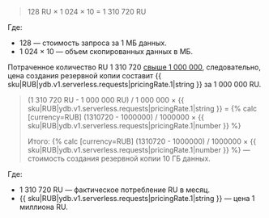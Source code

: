 > 128 RU × 1 024 × 10 = 1 310 720 RU

Где:

* 128 — стоимость запроса за 1 МБ данных.
* 1 024 × 10 — объем скопированных данных в МБ.

Потраченное количество RU 1 310 720 [свыше 1 000 000](#prices), следовательно, цена создания резервной копии составит {{ sku|RUB|ydb.v1.serverless.requests|pricingRate.1|string }} за 1 000 000 RU.

> (1 310 720 RU - 1 000 000 RU) / 1 000 000 × {{ sku|RUB|ydb.v1.serverless.requests|pricingRate.1|string }} = {% calc [currency=RUB] (1310720 - 1000000) / 1000000 × {{ sku|RUB|ydb.v1.serverless.requests|pricingRate.1|number }} %}
>
> Итого: {% calc [currency=RUB] (1310720 - 1000000) / 1000000 × {{ sku|RUB|ydb.v1.serverless.requests|pricingRate.1|number }} %} — стоимость создания резервной копии 10 ГБ данных.

Где:

* 1 310 720 RU — фактическое потребление RU в месяц.
* {{ sku|RUB|ydb.v1.serverless.requests|pricingRate.1|string }} — цена 1 миллиона RU.